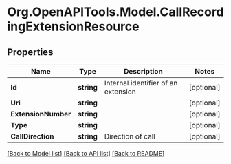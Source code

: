 
# Org.OpenAPITools.Model.CallRecordingExtensionResource

## Properties

Name | Type | Description | Notes
------------ | ------------- | ------------- | -------------
**Id** | **string** | Internal identifier of an extension | [optional] 
**Uri** | **string** |  | [optional] 
**ExtensionNumber** | **string** |  | [optional] 
**Type** | **string** |  | [optional] 
**CallDirection** | **string** | Direction of call | [optional] 

[[Back to Model list]](../README.md#documentation-for-models)
[[Back to API list]](../README.md#documentation-for-api-endpoints)
[[Back to README]](../README.md)

